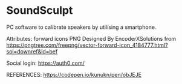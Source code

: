 # SoundSculpt
PC software to calibrate speakers by utilising a smartphone.

Attributes:
forward icons PNG Designed By EncoderXSolutions from https://pngtree.com/freepng/vector-forward-icon_4184777.html?sol=downref&id=bef

Social login:
https://auth0.com/

REFERENCES:
https://codepen.io/kunukn/pen/obJEJE